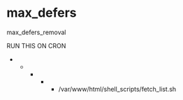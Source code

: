 # max_defers
max_defers_removal

RUN THIS ON CRON

* * * * * /var/www/html/shell_scripts/fetch_list.sh

